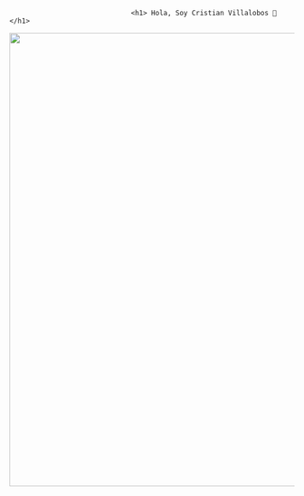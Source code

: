                                   <h1> Hola, Soy Cristian Villalobos 👋 </h1>

<img src="https://th.bing.com/th/id/OIG4.2UiWBKUXjqYB1z9GDj62?pid=ImgGn" width="800px" heigth="200px">
